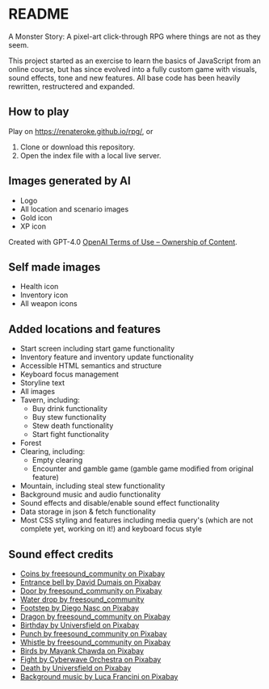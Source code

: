 # README
A Monster Story: A pixel-art click-through RPG where things are not as they seem.

This project started as an exercise to learn the basics of JavaScript from an online course, but has since evolved into a fully custom game with visuals, sound effects, tone and new features. All base code has been heavily rewritten, restructered and expanded. 

## How to play
Play on https://renateroke.github.io/rpg/, or

1. Clone or download this repository. 
2. Open the index file with a local live server.

## Images generated by AI
- Logo
- All location and scenario images
- Gold icon
- XP icon

Created with GPT-4.0 [OpenAI Terms of Use – Ownership of Content](https://openai.com/policies/terms-of-use#ownership).

## Self made images

- Health icon
- Inventory icon
- All weapon icons

## Added locations and features 

- Start screen including start game functionality
- Inventory feature and inventory update functionality
- Accessible HTML semantics and structure
- Keyboard focus management
- Storyline text
- All images
- Tavern, including:
   - Buy drink functionality
   - Buy stew functionality
   - Stew death functionality
   - Start fight functionality
- Forest
- Clearing, including:
   - Empty clearing
   - Encounter and gamble game (gamble game modified from original feature)
- Mountain, including steal stew functionality 
- Background music and audio functionality
- Sound effects and disable/enable sound effect functionality
- Data storage in json & fetch functionality
- Most CSS styling and features including media query's (which are not complete yet, working on it!) and keyboard focus style

## Sound effect credits

- [Coins by freesound_community on Pixabay](https://pixabay.com/users/freesound_community-46691455/?utm_source=link-attribution&utm_medium=referral&utm_campaign=music&utm_content=36030) 
- [Entrance bell by David Dumais on Pixabay](https://pixabay.com/users/daviddumaisaudio-41768500/?utm_source=link-attribution&utm_medium=referral&utm_campaign=music&utm_content=188054) 
- [Door by freesound_community on Pixabay](https://pixabay.com/users/freesound_community-46691455/?utm_source=link-attribution&utm_medium=referral&utm_campaign=music&utm_content=79921)
- [Water drop by freesound_community](https://pixabay.com/users/freesound_community-46691455/?utm_source=link-attribution&utm_medium=referral&utm_campaign=music&utm_content=84577)
- [Footstep by Diego Nasc on Pixabay](https://pixabay.com/users/data_pion-49620193/?utm_source=link-attribution&utm_medium=referral&utm_campaign=music&utm_content=323053)
- [Dragon by freesound_community on Pixabay](https://pixabay.com/users/freesound_community-46691455/?utm_source=link-attribution&utm_medium=referral&utm_campaign=music&utm_content=100480)
- [Birthday by Universfield on Pixabay](https://pixabay.com/users/universfield-28281460/?utm_source=link-attribution&utm_medium=referral&utm_campaign=music&utm_content=250238)
- [Punch by freesound_community on Pixabay](https://pixabay.com//?utm_source=link-attribution&utm_medium=referral&utm_campaign=music&utm_content=37333)
- [Whistle by freesound_community on Pixabay](https://pixabay.com//?utm_source=link-attribution&utm_medium=referral&utm_campaign=music&utm_content=41861)
- [Birds by Mayank Chawda on Pixabay](https://pixabay.com/sound-effects//?utm_source=link-attribution&utm_medium=referral&utm_campaign=music&utm_content=333912)
- [Fight by Cyberwave Orchestra on Pixabay](https://pixabay.com//?utm_source=link-attribution&utm_medium=referral&utm_campaign=music&utm_content=339823)
- [Death by Universfield on Pixabay](https://pixabay.com/sound-effects//?utm_source=link-attribution&utm_medium=referral&utm_campaign=music&utm_content=352062)
- [Background music by Luca Francini on Pixabay](https://pixabay.com//?utm_source=link-attribution&utm_medium=referral&utm_campaign=music&utm_content=196571)
